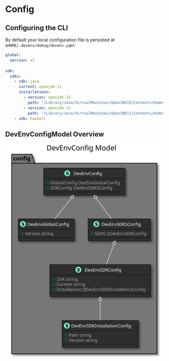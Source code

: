 # Config


## Configuring the CLI
By default your local configuration file is persisted at `$HOME/.devenv/debug/devenv.yqml`


```yaml
global:
  version: v1

sdk:
  sdks:
    - sdk: java
      current: openjdk-11
      installations:
        - version: openjdk-15
          path: "/Library/Java/VirtualMachines/OpenJDK15/Contents/Home"
        - version: openjdk-11
          path: "/Library/Java/VirtualMachines/OpenJDK11/Contents/Home"
    - sdk: haskell
```



## DevEnvConfigModel Overview

![DevEnvConfigModel Diagram](./images/cfg.svg)

